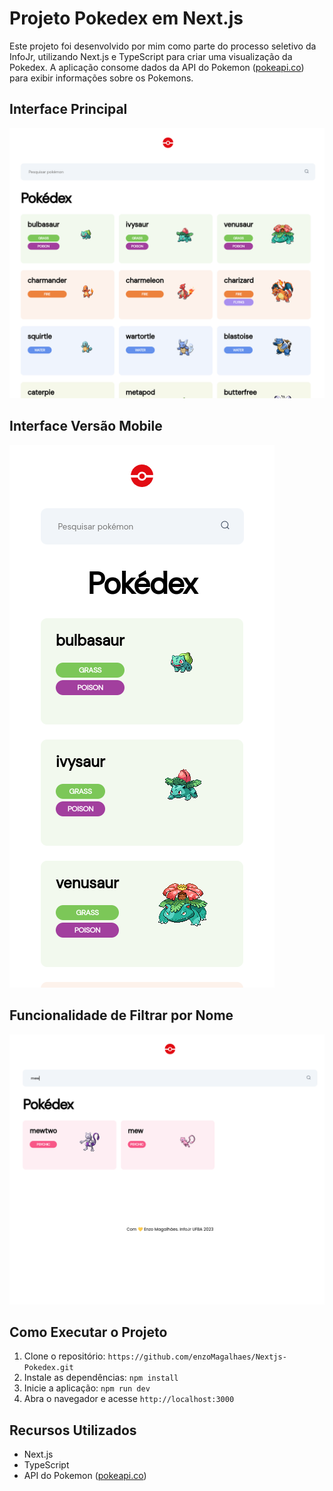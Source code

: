 # Projeto Pokedex em Next.js

Este projeto foi desenvolvido por mim como parte do processo seletivo da InfoJr, utilizando Next.js e TypeScript para criar uma visualização da Pokedex. A aplicação consome dados da API do Pokemon ([pokeapi.co](https://pokeapi.co/)) para exibir informações sobre os Pokemons.

## Interface Principal
![Interface Principal](./public/readme/desktop-view.png)

## Interface Versão Mobile
![Interface Versão Mobile](./public/readme/mobile-view.png)

## Funcionalidade de Filtrar por Nome
![Filtrar por Nome](./public/readme/search-view.png)

## Como Executar o Projeto
1. Clone o repositório: `https://github.com/enzoMagalhaes/Nextjs-Pokedex.git`
2. Instale as dependências: `npm install`
3. Inicie a aplicação: `npm run dev`
4. Abra o navegador e acesse `http://localhost:3000`

## Recursos Utilizados
- Next.js
- TypeScript
- API do Pokemon ([pokeapi.co](https://pokeapi.co/))
